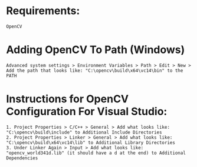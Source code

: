 # Requirements:
    OpenCV

# Adding OpenCV To Path (Windows)
    Advanced system settings > Environment Variables > Path > Edit > New > Add the path that looks like: "C:\opencv\build\x64\vc14\bin" to the PATH

# Instructions for OpenCV Configuration For Visual Studio:
    1. Project Properties > C/C++ > General > Add what looks like: "C:\opencv\build\include" to Additional Include Directories 
    2. Project Properties > Linker > General > Add what looks like: "C:\opencv\build\x64\vc14\lib" to Additional Library Directories
    3. Under Linker Again > Input > Add what looks like: "opencv_world341d.lib" (it should have a d at the end) to Additional Dependencies



